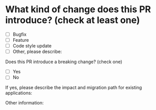 # What kind of change does this PR introduce? (check at least one)

- [ ] Bugfix
- [ ] Feature
- [ ] Code style update
- [ ] Other, please describe:

Does this PR introduce a breaking change? (check one)

- [ ] Yes
- [ ] No

If yes, please describe the impact and migration path for existing applications:

Other information:
